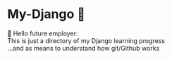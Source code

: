 # My-Django 🤠

👋 Hello future employer: </br>
This is just a directory of my Django learning progress  </br>
...and as means to understand how git/Github works
